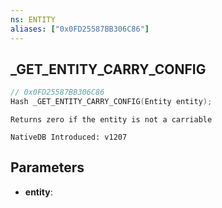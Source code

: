 ```yaml
---
ns: ENTITY
aliases: ["0x0FD25587BB306C86"]
---
```

## _GET_ENTITY_CARRY_CONFIG

```c
// 0x0FD25587BB306C86
Hash _GET_ENTITY_CARRY_CONFIG(Entity entity);
```

```
Returns zero if the entity is not a carriable

NativeDB Introduced: v1207
```

## Parameters
* **entity**:
